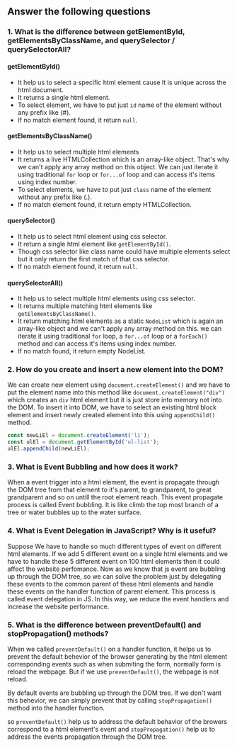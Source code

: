 ## Answer the following questions

### 1. What is the difference between getElementById, getElementsByClassName, and querySelector / querySelectorAll?

#### getElementById()

- It help us to select a specific html element cause It is unique across the html document.
- It returns a single html element.
- To select element, we have to put just `id` name of the element without any prefix like (#).
- If no match element found, it return `null`.

#### getElementsByClassName()

- It help us to select multiple html elements
- It returns a live HTMLCollection which is an array-like object. That's why we can't apply any array method on this object. We can just iterate it using traditional `for` loop or `for...of` loop and can access it's items using index number.
- To select elements, we have to put just `class` name of the element without any prefix like (.).
- If no match element found, it return empty HTMLCollection.

#### querySelector()

- It help us to select html element using css selector.
- It return a single html element like `getElementById()`.
- Though css selector like class name could have multiple elements select but it only return the first match of that css selector.
- If no match element found, it return `null`.

#### querySelectorAll()

- It help us to select multiple html elements using css selector.
- It returns multiple matching html elements like `getElementsByClassName()`.
- It return matching html elements as a static `NodeList` which is again an array-like object and we can't apply any array method on this. we can iterate it using traditional `for` loop, a `for...of` loop or a `forEach()` method and can access it's items using index number.
- If no match found, it return empty NodeList.

### 2. How do you create and insert a new element into the DOM?

We can create new element using `document.createElement()` and we have to put the element name into this method like `document.createElement("div")` which creates an `div` html element but it is just store into memory not into the DOM. To insert it into DOM, we have to select an existing html block element and insert newly created element into this using `appendChild()` method.

```js
const newLiEl = document.createElement('li');
const ulEl = document.getElementById('ul-list');
ulEl.appendChild(newLiEl);
```

### 3. What is Event Bubbling and how does it work?

When a event trigger into a html element, the event is propagate through the DOM tree from that element to it's parent, to grandparent, to great grandparent and so on untill the root element reach. This event propagate process is called Event bubbling. It is like climb the top most branch of a tree or water bubbles up to the water surface.

### 4. What is Event Delegation in JavaScript? Why is it useful?

Suppose We have to handle so much different types of event on different html elements. If we add 5 different event on a single html elements and we have to handle these 5 different event on 100 html elements then it could affect the website perfomance. Now as we know that js event are bubbling up through the DOM tree, so we can solve the problem just by delegating these events to the common parent of these html elements and handle these events on the handler function of parent element. This process is called event delegation in JS. In this way, we reduce the event handlers and increase the website performance.

### 5. What is the difference between preventDefault() and stopPropagation() methods?

When we called `preventDefault()` on a handler function, it helps us to prevent the default behevior of the browser generating by the html element corresponding events such as when submiting the form, normally form is reload the webpage. But if we use `preventDefault()`, the webpage is not reload.

By default events are bubbling up through the DOM tree. If we don't want this behevior, we can simply prevent that by calling `stopPropagation()` method into the handler function.

so `preventDefault()` help us to address the default behavior of the browers correspond to a html element's event and `stopPropagation()` help us to address the events propagation through the DOM tree.
